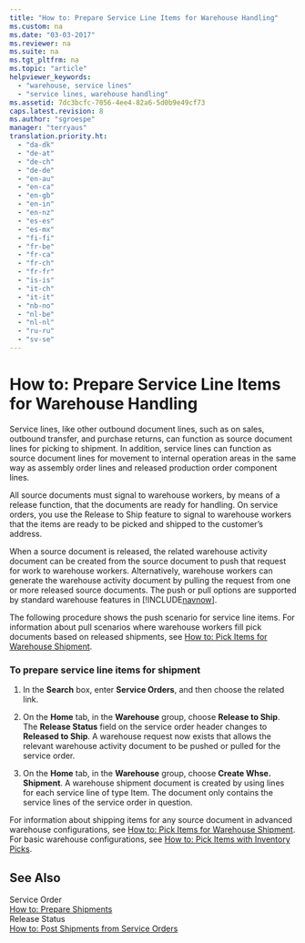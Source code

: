 ```yaml
---
title: "How to: Prepare Service Line Items for Warehouse Handling"
ms.custom: na
ms.date: "03-03-2017"
ms.reviewer: na
ms.suite: na
ms.tgt_pltfrm: na
ms.topic: "article"
helpviewer_keywords: 
  - "warehouse, service lines"
  - "service lines, warehouse handling"
ms.assetid: 7dc3bcfc-7056-4ee4-82a6-5d0b9e49cf73
caps.latest.revision: 8
ms.author: "sgroespe"
manager: "terryaus"
translation.priority.ht: 
  - "da-dk"
  - "de-at"
  - "de-ch"
  - "de-de"
  - "en-au"
  - "en-ca"
  - "en-gb"
  - "en-in"
  - "en-nz"
  - "es-es"
  - "es-mx"
  - "fi-fi"
  - "fr-be"
  - "fr-ca"
  - "fr-ch"
  - "fr-fr"
  - "is-is"
  - "it-ch"
  - "it-it"
  - "nb-no"
  - "nl-be"
  - "nl-nl"
  - "ru-ru"
  - "sv-se"
---
```

# How to: Prepare Service Line Items for Warehouse Handling
Service lines, like other outbound document lines, such as on sales, outbound transfer, and purchase returns, can function as source document lines for picking to shipment. In addition, service lines can function as source document lines for movement to internal operation areas in the same way as assembly order lines and released production order component lines.  
  
 All source documents must signal to warehouse workers, by means of a release function, that the documents are ready for handling. On service orders, you use the Release to Ship feature to signal to warehouse workers that the items are ready to be picked and shipped to the customer’s address.  
  
 When a source document is released, the related warehouse activity document can be created from the source document to push that request for work to warehouse workers. Alternatively, warehouse workers can generate the warehouse activity document by pulling the request from one or more released source documents. The push or pull options are supported by standard warehouse features in [!INCLUDE[navnow](../ApplicationDesign/includes/navnow_md.md)].  
  
 The following procedure shows the push scenario for service line items. For information about pull scenarios where warehouse workers fill pick documents based on released shipments, see [How to: Pick Items for Warehouse Shipment](../WarehouseActivities/how-to-pick-items-for-warehouse-shipment.md).  
  
### To prepare service line items for shipment  
  
1.  In the **Search** box, enter **Service Orders**, and then choose the related link.  
  
2.  On the **Home** tab, in the **Warehouse** group, choose **Release to Ship**. The **Release Status** field on the service order header changes to **Released to Ship**. A warehouse request now exists that allows the relevant warehouse activity document to be pushed or pulled for the service order.  
  
3.  On the **Home** tab, in the **Warehouse** group, choose **Create Whse. Shipment**. A warehouse shipment document is created by using lines for each service line of type Item. The document only contains the service lines of the service order in question.  
  
 For information about shipping items for any source document in advanced warehouse configurations, see [How to: Pick Items for Warehouse Shipment](../WarehouseActivities/how-to-pick-items-for-warehouse-shipment.md). For basic warehouse configurations, see [How to: Pick Items with Inventory Picks](../DesignAndEngineering/how-to-pick-items-with-inventory-picks.md).  
  
## See Also  
 Service Order   
 [How to: Prepare Shipments](../Topic/How%20to:%20Prepare%20Shipments.md)   
 Release Status   
 [How to: Post Shipments from Service Orders](../Service/how-to-post-shipments-from-service-orders.md)